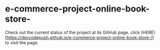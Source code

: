# e-commerce-project-online-book-store-
Check out the current status of the project at its GitHub page. click (HERE)[https://devcodepush.github.io/e-commerce-project-online-book-store-/] to visit the page.
